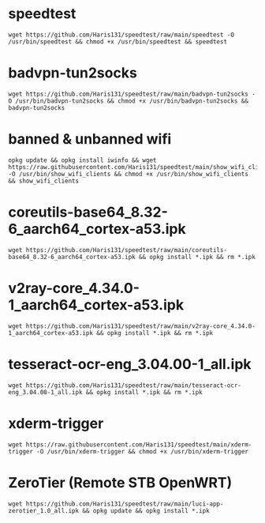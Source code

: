 # speedtest
```
wget https://github.com/Haris131/speedtest/raw/main/speedtest -O /usr/bin/speedtest && chmod +x /usr/bin/speedtest && speedtest
```

# badvpn-tun2socks
```
wget https://github.com/Haris131/speedtest/raw/main/badvpn-tun2socks -O /usr/bin/badvpn-tun2socks && chmod +x /usr/bin/badvpn-tun2socks && badvpn-tun2socks
```

# banned & unbanned wifi
```
opkg update && opkg install iwinfo && wget https://raw.githubusercontent.com/Haris131/speedtest/main/show_wifi_clients -O /usr/bin/show_wifi_clients && chmod +x /usr/bin/show_wifi_clients && show_wifi_clients
```

# coreutils-base64_8.32-6_aarch64_cortex-a53.ipk
```
wget https://github.com/Haris131/speedtest/raw/main/coreutils-base64_8.32-6_aarch64_cortex-a53.ipk && opkg install *.ipk && rm *.ipk
```

# v2ray-core_4.34.0-1_aarch64_cortex-a53.ipk
```
wget https://github.com/Haris131/speedtest/raw/main/v2ray-core_4.34.0-1_aarch64_cortex-a53.ipk && opkg install *.ipk && rm *.ipk
```

# tesseract-ocr-eng_3.04.00-1_all.ipk
```
wget https://github.com/Haris131/speedtest/raw/main/tesseract-ocr-eng_3.04.00-1_all.ipk && opkg install *.ipk && rm *.ipk
```

# xderm-trigger
```
wget https://raw.githubusercontent.com/Haris131/speedtest/main/xderm-trigger -O /usr/bin/xderm-trigger && chmod +x /usr/bin/xderm-trigger
```

# ZeroTier (Remote STB OpenWRT)
```
wget https://github.com/Haris131/speedtest/raw/main/luci-app-zerotier_1.0_all.ipk && opkg update && opkg install *.ipk
```
